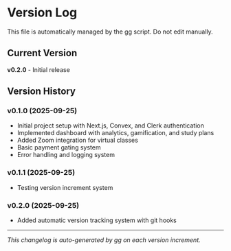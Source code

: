 # Version Log

This file is automatically managed by the gg script. Do not edit manually.

## Current Version
**v0.2.0** - Initial release

## Version History

### v0.1.0 (2025-09-25)
- Initial project setup with Next.js, Convex, and Clerk authentication
- Implemented dashboard with analytics, gamification, and study plans
- Added Zoom integration for virtual classes
- Basic payment gating system
- Error handling and logging system

### v0.1.1 (2025-09-25)
- Testing version increment system

### v0.2.0 (2025-09-25)
- Added automatic version tracking system with git hooks

---

*This changelog is auto-generated by gg on each version increment.*
